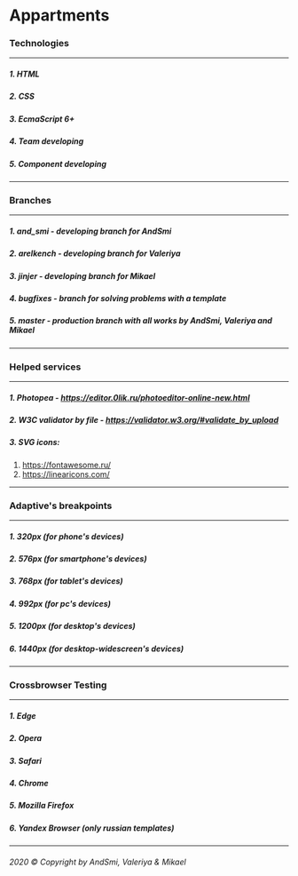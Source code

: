 # Appartments

### Technologies

---

##### 1. HTML
##### 2. CSS
##### 3. EcmaScript 6+
##### 4. Team developing
##### 5. Component developing

---

### Branches

---

##### 1. and_smi - developing branch for AndSmi
##### 2. arelkench - developing branch for Valeriya
##### 3. jinjer - developing branch for Mikael
##### 4. bugfixes - branch for solving problems with a template
##### 5. master - production branch with all works by AndSmi, Valeriya and Mikael

---

### Helped services

---

##### 1. Photopea - https://editor.0lik.ru/photoeditor-online-new.html

##### 2. W3C validator by file - https://validator.w3.org/#validate_by_upload

##### 3. SVG icons:
1. https://fontawesome.ru/
2. https://linearicons.com/
        
---

### Adaptive's breakpoints

---

##### 1. 320px (for phone's devices)
##### 2. 576px (for smartphone's devices)
##### 3. 768px (for tablet's devices)
##### 4. 992px (for pc's devices)
##### 5. 1200px (for desktop's devices)
##### 6. 1440px (for desktop-widescreen's devices)

---

### Crossbrowser Testing

---

##### 1. Edge
##### 2. Opera
##### 3. Safari
##### 4. Chrome
##### 5. Mozilla Firefox
##### 6. Yandex Browser (only russian templates)

---

###### 2020 &copy; Copyright by AndSmi, Valeriya & Mikael